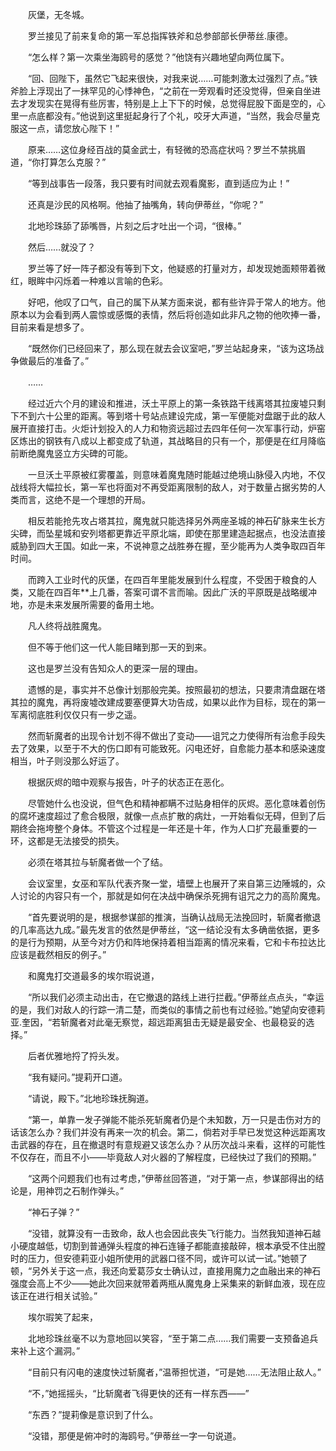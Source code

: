 　　灰堡，无冬城。

　　罗兰接见了前来复命的第一军总指挥铁斧和总参部部长伊蒂丝.康德。

　　“怎么样？第一次乘坐海鸥号的感觉？”他饶有兴趣地望向两位属下。

　　“回、回陛下，虽然它飞起来很快，对我来说……可能刺激太过强烈了点。”铁斧脸上浮现出了一抹罕见的心悸神色，“之前在一旁观看时还没觉得，但亲自坐进去才发现实在晃得有些厉害，特别是上上下下的时候，总觉得屁股下面是空的，心里一点底都没有。”他说到这里挺起身行了个礼，咬牙大声道，“当然，我会尽量克服这一点，请您放心陛下！”

　　原来……这位身经百战的莫金武士，有轻微的恐高症状吗？罗兰不禁挑眉道，“你打算怎么克服？”

　　“等到战事告一段落，我只要有时间就去观看魔影，直到适应为止！”

　　还真是沙民的风格啊。他抽了抽嘴角，转向伊蒂丝，“你呢？”

　　北地珍珠舔了舔嘴唇，片刻之后才吐出一个词，“很棒。”

　　然后……就没了？

　　罗兰等了好一阵子都没有等到下文，他疑惑的打量对方，却发现她面颊带着微红，眼眸中闪烁着一种难以言喻的色彩。

　　好吧，他叹了口气，自己的属下从某方面来说，都有些许异于常人的地方。他原本以为会看到两人震惊或感慨的表情，然后将创造如此非凡之物的他吹捧一番，目前来看是想多了。

　　“既然你们已经回来了，那么现在就去会议室吧，”罗兰站起身来，“该为这场战争做最后的准备了。”

　　……

　　经过近六个月的建设和推进，沃土平原上的第一条铁路干线离塔其拉废墟只剩下不到六十公里的距离。等到塔十号站点建设完成，第一军便能对盘踞于此的敌人展开直接打击。火炬计划投入的人力和物资远超过去四年任何一次军事行动，炉窑区炼出的钢铁有八成以上都变成了轨道，其战略目的只有一个，那便是在红月降临前断绝魔鬼竖立方尖碑的可能。

　　一旦沃土平原被红雾覆盖，则意味着魔鬼随时能越过绝境山脉侵入内地，不仅战线将大幅拉长，第一军也将面对不再受距离限制的敌人，对于数量占据劣势的人类而言，这绝不是一个理想的开局。

　　相反若能抢先攻占塔其拉，魔鬼就只能选择另外两座圣城的神石矿脉来生长方尖碑，而坠星城和安列塔都更靠近平原北端，即使在那里建造起据点，也没法直接威胁到四大王国。如此一来，不说神意之战胜券在握，至少能再为人类争取四百年时间。

　　而跨入工业时代的灰堡，在四百年里能发展到什么程度，不受困于粮食的人类，又能在四百年**上几番，答案可谓不言而喻。因此广沃的平原既是战略缓冲地，亦是未来发展所需要的备用土地。

　　凡人终将战胜魔鬼。

　　但不等于他们这一代人能目睹到那一天的到来。

　　这也是罗兰没有告知众人的更深一层的理由。

　　遗憾的是，事实并不总像计划那般完美。按照最初的想法，只要肃清盘踞在塔其拉的魔鬼，再将废墟改建成要塞便算大功告成，如果以此作为目标，现在的第一军离彻底胜利仅仅只有一步之遥。

　　然而斩魔者的出现令计划不得不做出了变动——诅咒之力使得所有治愈手段失去了效果，以至于不大的伤口即有可能致死。闪电还好，自愈能力基本和感染速度相当，叶子则没那么好运了。

　　根据灰烬的暗中观察与报告，叶子的状态正在恶化。

　　尽管她什么也没说，但气色和精神都瞒不过贴身相伴的灰烬。恶化意味着创伤的腐坏速度超过了愈合极限，就像一点点扩散的病灶，一开始看似无碍，但到了后期终会拖垮整个身体。不管这个过程是一年还是十年，作为人口扩充最重要的一环，这都是无法接受的损失。

　　必须在塔其拉与斩魔者做一个了结。

　　会议室里，女巫和军队代表齐聚一堂，墙壁上也展开了来自第三边陲城的，众人讨论的内容只有一个，那就是如何在决战中确保杀死拥有诅咒之力的高阶魔鬼。

　　“首先要说明的是，根据参谋部的推演，当确认战局无法挽回时，斩魔者撤退的几率高达九成。”最先发言的依然是伊蒂丝，“这一结论没有太多确凿依据，更多的是行为预期，从至今对方仍和阵地保持着相当距离的情况来看，它和卡布拉达比应该是截然相反的例子。”

　　和魔鬼打交道最多的埃尔瑕说道，

　　“所以我们必须主动出击，在它撤退的路线上进行拦截。”伊蒂丝点点头，“幸运的是，我们对敌人的行踪一清二楚，而类似的事情之前也有过经验。”她望向安德莉亚.奎因，“若斩魔者对此毫无察觉，超远距离狙击无疑是最安全、也最稳妥的选择。”

　　后者优雅地捋了捋头发。

　　“我有疑问。”提莉开口道。

　　“请说，殿下。”北地珍珠抚胸道。

　　“第一，单靠一发子弹能不能杀死斩魔者仍是个未知数，万一只是击伤对方的话该怎么办？我们并没有再来一次的机会。第二，倘若对手早已发觉这种远距离攻击武器的存在，且在撤退时有意规避又该怎么办？从历次战斗来看，这样的可能性不仅存在，而且不小——毕竟敌人对火器的了解程度，已经快过了我们的预期。”

　　“这两个问题我们也有过考虑，”伊蒂丝回答道，“对于第一点，参谋部得出的结论是，用神罚之石制作弹头。”

　　“神石子弹？”

　　“没错，就算没有一击致命，敌人也会因此丧失飞行能力。当然我知道神石越小硬度越低，切割到普通弹头程度的神石连锤子都能直接敲碎，根本承受不住出膛时的压力，但安德莉亚小姐所使用的武器口径不同，或许可以试一试。”她顿了顿，“另外关于这一点，我还向爱葛莎女士确认过，直接用魔力之血融出来的神石强度会高上不少——她此次回来就带着两瓶从魔鬼身上采集来的新鲜血液，现在应该正在进行相关试验。”

　　埃尔瑕笑了起来，

　　北地珍珠丝毫不以为意地回以笑容，“至于第二点……我们需要一支预备追兵来补上这个漏洞。”

　　“目前只有闪电的速度快过斩魔者，”温蒂担忧道，“可是她……无法阻止敌人。”

　　“不，”她摇摇头，“比斩魔者飞得更快的还有一样东西——”

　　“东西？”提莉像是意识到了什么。

　　“没错，那便是俯冲时的海鸥号。”伊蒂丝一字一句说道。
